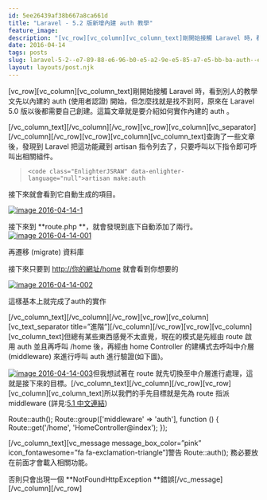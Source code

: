 ```yaml
---
id: 5ee26439af38b667a8ca661d
title: "Laravel - 5.2 版新增內建 auth 教學"
feature_image: 
description: "[vc_row][vc_column][vc_column_text]剛開始接觸 Laravel 時，看到別人的教學文先以內建的 auth (使用者認證) 開始，但怎麼找就是找不到阿，原來在 Laravel 5.0 版以後都需要自己創建。這篇文章就是要介紹如何實作內建的…"
date: 2016-04-14
tags: posts
slug: laravel-5-2--e7-89-88-e6-96-b0-e5-a2-9e-e5-85-a7-e5-bb-ba-auth--e6-95-99-e5-ad-b8
layout: layouts/post.njk
---
```


\[vc\_row\]\[vc\_column\]\[vc\_column\_text\]剛開始接觸 Laravel 時，看到別人的教學文先以內建的 auth (使用者認證) 開始，但怎麼找就是找不到阿，原來在 Laravel 5.0 版以後都需要自己創建。這篇文章就是要介紹如何實作內建的 auth 。

\[/vc\_column\_text\]\[/vc\_column\]\[/vc\_row\]\[vc\_row\]\[vc\_column\]\[vc\_separator\]\[/vc\_column\]\[/vc\_row\]\[vc\_row\]\[vc\_column\]\[vc\_column\_text\]查詢了一些文章後，發現到 Laravel 把這功能藏到 artisan 指令列去了，只要呼叫以下指令即可呼叫出相關組件。

> `<code class="EnlighterJSRAW" data-enlighter-language="null">artisan make:auth`

接下來就會看到它自動生成的項目。

[![image 2016-04-14-1](undefined)](https://birdyo.ddns.net/blog/tutorials/2016/04/laravel-5-2-%e7%89%88%e6%96%b0%e5%a2%9e%e5%85%a7%e5%bb%ba-auth-%e6%95%99%e5%ad%b8/attachment/image-2016-04-14-1/)

接下來到 \*\*route.php \*\*，就會發現到底下自動添加了兩行。[![image 2016-04-14-001](undefined)](undefined)

再遷移 (migrate) 資料庫

接下來只要到 [http://你的網址/home](http://xn--6qqv5qbo2ac9f/home) 就會看到你想要的

[![image 2016-04-14-002](undefined)](https://birdyo.ddns.net/blog/tutorials/2016/04/laravel-5-2-%e7%89%88%e6%96%b0%e5%a2%9e%e5%85%a7%e5%bb%ba-auth-%e6%95%99%e5%ad%b8/attachment/image-2016-04-14-002/)

這樣基本上就完成了auth的實作

\[/vc\_column\_text\]\[/vc\_column\]\[/vc\_row\]\[vc\_row\]\[vc\_column\]\[vc\_text\_separator title=”進階”\]\[/vc\_column\]\[/vc\_row\]\[vc\_row\]\[vc\_column\]\[vc\_column\_text\]但總有某些東西感覺不太直覺，現在的模式是先經由 route 啟用 auth 並且再呼叫 /home 後，再經由 home Controller 的建構式去呼叫中介層 (middleware) 來進行呼叫 auth 進行驗證(如下圖)。

[![image 2016-04-14-003](undefined)](https://birdyo.ddns.net/blog/tutorials/2016/04/laravel-5-2-%e7%89%88%e6%96%b0%e5%a2%9e%e5%85%a7%e5%bb%ba-auth-%e6%95%99%e5%ad%b8/attachment/image-2016-04-14-003/)但我想試著在 route 就先切換至中介層進行處理，這就是接下來的目標。\[/vc\_column\_text\]\[/vc\_column\]\[/vc\_row\]\[vc\_row\]\[vc\_column\]\[vc\_column\_text\]所以我們的手先目標就是先為 route 指派 middleware (詳見:[5.1 中文連結](https://laravel.tw/docs/5.1/routing#route-group-middleware))

Route::auth(); Route::group(\['middleware' => 'auth'\], function () { Route::get('/home', 'HomeController@index'); });

\[/vc\_column\_text\]\[vc\_message message\_box\_color=”pink” icon\_fontawesome=”fa fa-exclamation-triangle”\]警告 Route::auth(); 務必要放在前面才會載入相關功能。

否則只會出現一個 \*\*NotFoundHttpException \*\*錯誤\[/vc\_message\]\[/vc\_column\]\[/vc\_row\]
